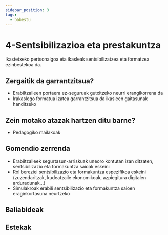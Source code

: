 ```yaml
---
sidebar_position: 3
tags:
  - babestu
---
```


# 4-Sentsibilizazioa eta prestakuntza

Ikastetxeko pertsonalgoa eta ikasleak sentsibilizatzea eta formatzea ezinbestekoa da.

## Zergaitik da garrantzitsua?

- Erabiltzaileen portaera ez-seguruak gutxitzeko neurri erangikorrena da
- Irakaslego formatua izatea garrantzitsua da ikasleen gaitasunak handitzeko

## Zein motako atazak hartzen ditu barne?

- Pedagogiko mailakoak

## Gomendio zerrenda

- Erabiltzaileek segurtasun-arriskuak uneoro kontutan izan ditzaten, sentsibilizazio eta formakuntza saioak eskeini
- Rol bereziei sentsibilizazio eta formakuntza espezifikoa eskeini (zuzendaritzak, kudeatzaile ekonomikoak, azpiegitura digitalen arduradunak...)
- Simulakroak erabili sentsibilizazio eta formakuntza saioen eraginkortasuna neurtzeko


## Baliabideak


## Estekak

